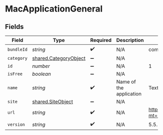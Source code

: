 # MacApplicationGeneral


## Fields

| Field                                                                   | Type                                                                    | Required                                                                | Description                                                             | Example                                                                 |
| ----------------------------------------------------------------------- | ----------------------------------------------------------------------- | ----------------------------------------------------------------------- | ----------------------------------------------------------------------- | ----------------------------------------------------------------------- |
| `bundleId`                                                              | *string*                                                                | :heavy_check_mark:                                                      | N/A                                                                     | com.barebones.textwrangler                                              |
| `category`                                                              | [shared.CategoryObject](../../../sdk/models/shared/categoryobject.md)   | :heavy_minus_sign:                                                      | N/A                                                                     |                                                                         |
| `id`                                                                    | *number*                                                                | :heavy_minus_sign:                                                      | N/A                                                                     | 1                                                                       |
| `isFree`                                                                | *boolean*                                                               | :heavy_minus_sign:                                                      | N/A                                                                     |                                                                         |
| `name`                                                                  | *string*                                                                | :heavy_check_mark:                                                      | Name of the application                                                 | TextWrangler.app                                                        |
| `site`                                                                  | [shared.SiteObject](../../../sdk/models/shared/siteobject.md)           | :heavy_minus_sign:                                                      | N/A                                                                     |                                                                         |
| `url`                                                                   | *string*                                                                | :heavy_check_mark:                                                      | N/A                                                                     | https://itunes.apple.com/us/app/textwrangler/id404010395?mt=12&amp;uo=4 |
| `version`                                                               | *string*                                                                | :heavy_check_mark:                                                      | N/A                                                                     | 5.5.2                                                                   |